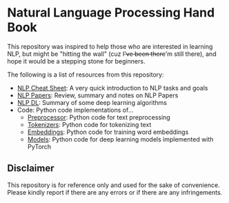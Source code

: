 # Natural Language Processing Hand Book

This repository was inspired to help those who are interested in learning NLP, but might be "hitting the wall" (cuz I~~'ve been there~~'m still there), and hope it would be a stepping stone for beginners.

The following is a list of resources from this repository:
- [NLP Cheat Sheet](https://github.com/birdx0810/NLP/blob/master/NLP_CheatSheet.md): A very quick introduction to NLP tasks and goals
- [NLP Papers](https://github.com/birdx0810/NLP/blob/master/NLP_Papers.md): Review, summary and notes on NLP Papers
- [NLP DL](https://github.com/birdx0810/NLP/blob/master/NLP_DL.md): Summary of some deep learning algorithms 
- Code: Python code implementations of...
    - [Preprocessor](https://github.com/birdx0810/NLP/tree/master/code/preprocessor): Python code for text preprocessing
    - [Tokenizers](https://github.com/birdx0810/NLP/tree/master/code/tokenizers): Python code for tokenizing text
    - [Embeddings](https://github.com/birdx0810/NLP/tree/master/code/embeddings): Python code for training word embeddings
    - [Models](https://github.com/birdx0810/NLP/tree/master/code/models): Python code for deep learning models implemented with PyTorch

## Disclaimer
This repository is for reference only and used for the sake of convenience. Please kindly report if there are any errors or if there are any infringements.
